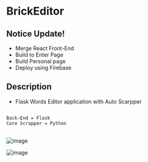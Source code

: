 # BrickEditor

## Notice Update!
- Merge React Front-End
- Build to Enter Page
- Build Personal page
- Deploy using Firebase

## Description
- Flask Words Editor application with Auto Scarpper
<pre>
<code> 
Back-End = Flask
Core Scrapper = Python
</code>
</pre>

![image](https://user-images.githubusercontent.com/40736396/147408453-e08089d3-6efc-4024-81d4-b6237a50a24d.png)


![image](https://user-images.githubusercontent.com/40736396/147408472-680a533d-19fc-45f0-8d8b-a0e738f2e5ab.png)
